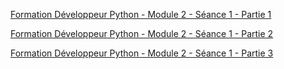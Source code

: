 [Formation Développeur Python - Module 2 - Séance 1 - Partie 1](https://photos.google.com/photo/AF1QipOX0LgzfDU3cuYgocDmMUiokaxJePlk2hso4wfY)


[Formation Développeur Python - Module 2 - Séance 1 - Partie 2](https://photos.google.com/photo/AF1QipP3qLhhZn7y4Vg1P7Rib4szO_WkBEuMUQN1dpwN)


[Formation Développeur Python - Module 2 - Séance 1 - Partie 3](https://photos.google.com/photo/AF1QipM_PVUr3a-fsQrnkRwdRJVXFZxVEtvQTvTXB8gr)